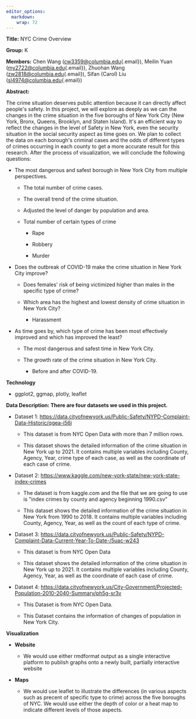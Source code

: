 ```yaml
---
editor_options: 
  markdown: 
    wrap: 72
---
```


**Title:** NYC Crime Overview

**Group:** K

**Members:** Chen Wang
([cw3359\@columbia.edu](mailto:cw3359@columbia.edu){.email}), Meilin
Yuan ([my2722\@columbia.edu](mailto:my2722@columbia.edu){.email}),
Zhuohan Wang
([zw2818\@columbia.edu](mailto:zw2818@columbia.edu){.email}), Sifan
(Carol) Liu ([sl4974\@columbia.edu](mailto:sl4974@columbia.edu){.email})

**Abstract:**

The crime situation deserves public attention because it can directly
affect people's safety. In this project, we will explore as deeply as we
can the changes in the crime situation in the five boroughs of New York
City (New York, Bronx, Queens, Brooklyn, and Staten Island). It's an
efficient way to reflect the changes in the level of Safety in New York,
even the security situation in the social security aspect as time goes
on. We plan to collect the data on each borough's criminal cases and the
odds of different types of crimes occurring in each county to get a more
accurate result for this research. After the process of visualization,
we will conclude the following questions:

-   The most dangerous and safest borough in New York City from multiple
    perspectives.

    -   The total number of crime cases.

    -   The overall trend of the crime situation.

    -   Adjusted the level of danger by population and area.

    -   Total number of certain types of crime

        -   Rape

        -   Robbery

        -   Murder

-   Does the outbreak of COVID-19 make the crime situation in New York
    City improve?

    -   Does females' risk of being victimized higher than males in the
        specific type of crime?

    -   Which area has the highest and lowest density of crime situation
        in New York City?

        -   Harassment

-   As time goes by, which type of crime has been most effectively
    improved and which has improved the least?

    -   The most dangerous and safest time in New York City.

    -   The growth rate of the crime situation in New York City.

        -   Before and after COVID-19.

**Technology**

-   ggplot2, ggmap, plotly, leaflet

**Data Description: There are four datasets we used in this project.**

-   Dataset 1:
    <https://data.cityofnewyork.us/Public-Safety/NYPD-Complaint-Data-Historic/qgea-i56i>

    -   This dataset is from NYC Open Data with more than 7 million
        rows.

    -   This dataset shows the detailed information of the crime
        situation in New York up to 2021. It contains multiple variables
        including County, Agency, Year, crime type of each case, as well
        as the coordinate of each case of crime.

-   Dataset 2:
    <https://www.kaggle.com/new-york-state/new-york-state-index-crimes>

    -   The dataset is from kaggle.com and the file that we are going to
        use is "index crimes by county and agency beginning 1990.csv"

    -   This dataset shows the detailed information of the crime
        situation in New York from 1990 to 2018. It contains multiple
        variables including County, Agency, Year, as well as the count
        of each type of crime.

-   Dataset 3:
    <https://data.cityofnewyork.us/Public-Safety/NYPD-Complaint-Data-Current-Year-To-Date-/5uac-w243>

    -   This dataset is from NYC Open Data

    -   This dataset shows the detailed information of the crime
        situation in New York up to 2021. It contains multiple variables
        including County, Agency, Year, as well as the coordinate of
        each case of crime.

-   Dataset 4:
    <https://data.cityofnewyork.us/City-Government/Projected-Population-2010-2040-Summary/ph5g-sr3v>

    -   This Dataset is from NYC Open Data.

    -   This Dataset contains the information of changes of population
        in New York City.

**Visualization**

-   **Website**

    -   We would use either rmdformat output as a single interactive
        platform to publish graphs onto a newly built, partially
        interactive website

-   **Maps**

    -   We would use leaflet to illustrate the differences (in various
        aspects such as precent of specific type to crime) across the
        five boroughs of NYC. We would use either the depth of color or
        a heat map to indicate different levels of those aspects.
